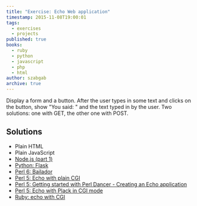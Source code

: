 ```yaml
---
title: "Exercise: Echo Web application"
timestamp: 2015-11-08T19:00:01
tags:
  - exercises
  - projects
published: true
books:
  - ruby
  - python
  - javascript
  - php
  - html
author: szabgab
archive: true
---
```



Display a form and a button. After the user types in some text and clicks on the button,
show "You said: " and the text typed in by the user. Two solutions: one with GET, the other
one with POST.



## Solutions

* Plain HTML
* Plain JavaScript
* [Node.js (part 1)](/http-client-request-in-nodejs)
* [Python: Flask](/echo-with-flask-and-python)
* [Perl 6: Bailador](http://perl6maven.com/echo-text-with-bailador)
* [Perl 5: Echo with plain CGI](https://perlmaven.com/pro/echo-with-plain-cgi)
* [Perl 5: Getting started with Perl Dancer - Creating an Echo application](https://perlmaven.com/getting-started-with-perl-dancer)
* [Perl 5: Echo with Plack in CGI mode](https://perlmaven.com/pro/echo-with-plack-cgi)
* [Ruby: echo with CGI](/echo-with-cgi-in-ruby)

